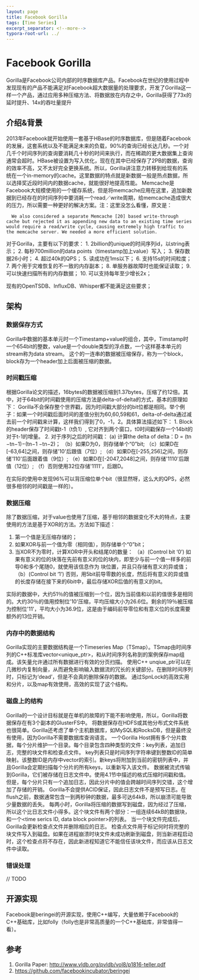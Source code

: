 ```yaml
---
layout: page
title: Facebook Gorilla
tags: [Time Series]
excerpt_separator: <!--more-->
typora-root-url: ../
---
```




# Facebook Gorilla

Gorilla是Facebook公司内部的时序数据库产品。Facebook在世纪的使用过程中发现现有的产品不能满足对Facebook超大数据量的处理要求，开发了Gorilla这一样一个产品，通过应用多种压缩方法、将数据放在内存之中，Gorilla获得了73x的延时提升、14x的吞吐量提升



## 介绍&背景

2013年Facebook就开始使用一套基于HBase的时序数据库，但是随着Facebook的发展，这套系统以及不能满足未来的负载，90%的查询已经长达几秒。一个对几千个时间序列的查询要消耗几十秒的时间来执行，而在稀疏的更大数据集上查询通常会超时。HBase被设置为写入优化，现在在其中已经保存了2PB的数据，查询的效率不高，又不太好完全更换系统。所以，Gorilla讲注意力转移到给现有的系统在一个in-memory的cache。这里数据的特点就是新数据一般是热点数据，所以选择奖近段时间内的数据cache，就能很好地提高性能。
Memcache是Facebook大规模使用的一个缓存系统，但是将memcache应用在这里，追加新数据到已经存在的时间序列中要消耗一个read／write周期，给memcache造成很大的压力，所以需要一种更好的解决方案。注：这里没怎么看懂，原文是：
```
  We also considered a separate Memcache [20] based write-through cache but rejected it as appending new data to an existing time series would require a read/write cycle, causing extremely high traffic to the memcache server. We needed a more efficient solution. 
```

对于Gorilla，主要有以下的要求：
    1. 2billion的unique的时间序列id，以string表示；
    2. 每秒700million的data points（timestamp加上value）写入；
    3. 保存数据26小时；
    4. 超过40k的QPS；
    5. 读成功在1ms以下；
    6. 支持15s的时间粒度；
    7. 两个用于灾难恢复的不一致的内存副本；
    8. 单服务器故障时也能保证读取；
    9. 可以快速扫描所有的内存数据；
    10. 可以支持每年至少增长2x；

现有的OpenTSDB、InfluxDB、Whisper都不能满足这些要求；



## 架构

### 数据保存方式
  Gorilla中数据的基本单元时一个Timestamp+value的组合，其中，Timstamp时一个654bit的整数，value是一个double类型的浮点数，一个这样基本单元的stream称为data stream。
  这个的一连串的数据被压缩保存，称为一个block，block存为一个header加上后面被压缩的数据。



### 时间戳压缩

  根据Gorilla论文的描述，16bytes的数据被压缩到1.37bytes，压缩了约12倍。其中，对于64bit的时间戳使用的压缩方法是delta-of-delta的方式，基本的原理如下：
  Gorilla不会保存整个世界戳，因为时间戳大部分的bit位都是相同。举个例子：如果一个时间戳后面时间的差值分别为60,60,59和61，delta-of-delta通过减去前一个时间戳来计算，这样我们得到了0，-1，2。具体算法描述如下：
    1. Block的header保存了时间戳t-1（t负1）, 它对齐到两个窗口，t0时间戳保存一个14bit的对于t-1的增量。
    2. 对于序列之后的时间戳：
     (a) 计算the delta of delta：D = (tn −tn−1)−(tn−1 −tn−2)；
    （b）如果D为0，则存储单个“0”bit;
    （c）如果D在[-63,64]之间，则存储'10'后跟值（7位）;
    （d）如果D在[-255,256]之间，则存储'110'后面跟着值（9位）;
    （e）如果D在[-2047,2048]之间，则存储'1110'后跟值（12位）;
    （f）否则使用32位存储'1111'，后跟D。

在实际的使用中发现96%可以背压缩位单个bit（很显然呀，这么大的QPS，必然很多相邻的时间戳是一样的）。   



### 数据压缩

 除了数据压缩，对于value也使用了压缩，基于相邻的数据变化不大的特点，主要使用的方法是基于XOR的方法。方法如下描述：
  1. 第一个值是无压缩存储的；
  2. 如果XOR与前一个值为零（相同值），则存储单个“0”bit；
  3. 当XOR不为零时，计算XOR中开头和结尾0的数量：
       （a）(Control bit ‘0’) 如果有意义的位的块落在先前有意义的位的块内，即至少与前一个值一样多的前导0和多个尾随0，就使用该信息作为  块位置，并且只存储有意义的异或值；
          （b）(Control bit ‘1’) 否则，用5bit前导零数的长度，然后将有意义的异或值的长度存储在接下来的6bit中，最后存储XOR后值的有意义的bit。

  实际的数据中，大约51％的值被压缩到一个位，因为当前值和以前的值很多是相同的。大约30％的值用控制位'10'压缩，平均压缩大小为26.6位。剩余的19％被压缩为控制位'11'，平均大小为36.9位，这是由于编码前导零位和有意义位的长度需要额外的13位开销。



### 内存中的数据结构

  Gorilla实现的主要数据结构是一个Timeseries Map（TSmap）。TSmap由时间序列的C++标准库vector<unique_ptr<TSmap>>，和从时间序列名称到的案例保存map组成。该矢量允许通过所有数据进行有效的分页扫描。
  使用C++ unqiue_ptr<TSmap>可以在几微秒内复制向量，从而避免影响输入数据流的冗长的关键部分。在删除时间序列时，只标记为‘dead’，但是不会真的删除保存的数据。
  通过SpnLock的高效实用和分片，以及map有效使用，高效的实现了这个结构。



### 磁盘上的结构

  Gorilla的一个设计目标就是在单机的故障的下能不影响使用，所以，Gorilla将数据保存在有3个副本的GlusterFS中。 将数据保存在HDFS或其他分布式文件系统也很简单。Gorilla还考虑了单个主机数据库，如MySQL和RocksDB，但是最终没有使用，因为Gorilla不需要数据库查询语言。
   一个Gorilla Host拥有多个分片数据，每个分片维护一个目录。每个目录包含四种类型的文件：key列表，追加日志，完整的块文件和检查点文件。
   key列表只是时间序列字符串键到整数ID的简单映射。该整数ID是内存中vector的索引。新keys将附加到当前的密钥列表中，并且Gorilla会定期扫描每个分片的所有keys，以重新写入该文件。
   数据被流式传输到Gorilla，它们被存储在日志文件中。使用4.1节中描述的格式压缩时间戳和值。但是，每个分片只有一个追加日志，因此分片中的值会跨越时间序列交错，这个增加了存储的开销。
   Gorilla不会提供ACID保证，因此日志文件不是预写日志。在flush之前，数据通常包含一到两秒钟的数据，最多可达64kB，所以崩溃可能导致少量数据的丢失。
   每两小时，Gorilla将压缩的数据写到磁盘，因为经过了压缩，所以这个比日志文件小得多。这个块文件有两个部分：一组连续64kB的数据块，和一个<time serics ID, data block pointer>的列表。 当一个块文件完成后，Gorilla会更新检查点文件并删除相应的日志。 检查点文件用于标记何时将完整的块文件写入到磁盘。如果在进程崩溃时块文件未成功刷新到磁盘，则当新进程启动时，这个检查点将不存在，因此新进程知道它不能信任该块文件，而应该从日志文件中读取。



### 错误处理

// TODO



## 开源实现

  Facebook是beringei的开源实现，使用C++编写，大量依赖于Facebook的C++基础库，比如folly（folly也是非常高质量的一个C++基础库，非常值得一看）。

## 参考
1. Gorilla Paper: http://www.vldb.org/pvldb/vol8/p1816-teller.pdf
2. https://github.com/facebookincubator/beringei
